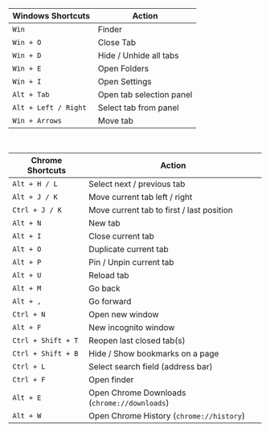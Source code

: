 | Windows Shortcuts             | Action                          |
|----------------------|----------------------------------|
| `Win`                | Finder                           |
| `Win + O`            | Close Tab                        |
| `Win + D`            | Hide / Unhide all tabs           |
| `Win + E`            | Open Folders                     |
| `Win + I`            | Open Settings                    |
| `Alt + Tab`          | Open tab selection panel         |
| `Alt + Left / Right` | Select tab from panel            |
| `Win + Arrows`       | Move tab                         |

<br>

| Chrome Shortcuts           | Action                                             |
|--------------------|---------------------------------------------------------|
| `Alt + H / L`          | Select next / previous tab                                     |
| `Alt + J / K`          | Move current tab left / right                                   |
| `Ctrl + J / K`          | Move current tab to first / last position                                   |
| `Alt + N`          | New tab                                                 |
| `Alt + I`          | Close current tab                                       |
| `Alt + O`          | Duplicate current tab                                   |
| `Alt + P`          | Pin / Unpin current tab                                 |
| `Alt + U`          | Reload tab                                              |
| `Alt + M`          | Go back                                                 |
| `Alt + ,`          | Go forward                                              |
| `Ctrl + N`         | Open new window                                         |
| `Alt + F`         | New incognito window                                         |
| `Ctrl + Shift + T` | Reopen last closed tab(s)                               |
| `Ctrl + Shift + B` | Hide / Show bookmarks on a page                               |
| `Ctrl + L`         | Select search field (address bar)                       |
| `Ctrl + F`         | Open finder                        |
| `Alt + E`          | Open Chrome Downloads (`chrome://downloads`)           |
| `Alt + W`          | Open Chrome History (`chrome://history`)               |

